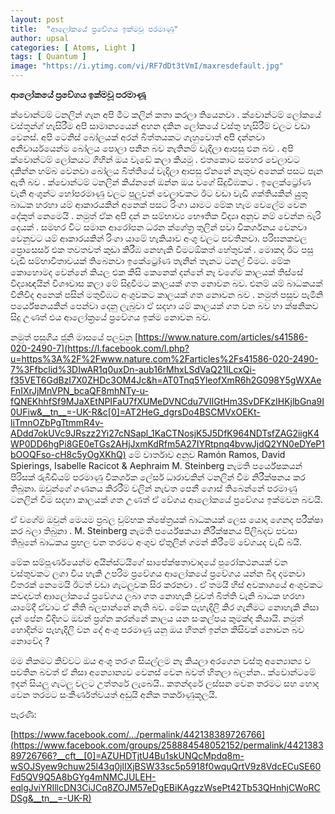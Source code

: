 ```yaml
---
layout: post
title:  "ආලෝකයේ ප්‍රවේගය ඉක්මවූ පරමාණු"
author: upsal
categories: [ Atoms, Light ]
tags: [ Quantum ]
image: "https://i.ytimg.com/vi/RF7dDt3tVmI/maxresdefault.jpg"
---
```


**ආලෝකයේ ප්‍රවේගය ඉක්මවූ පරමාණූ**  

  
ක්වොන්ටම් ටනලින් ගැන අපි මීට කලින් කතා කරලා තියෙනවා . ක්වොන්ටම් ලෝකයේ වස්තූන්ග් හැසිරීම අපි සාමාන්‍යයෙන් අහන දකින ලෝකයේ වස්තු හැසිරීම් වලට වඩා වෙනස්. අපි ටෙනිස් බෝලයක් අරන් බිත්තයකට ගැහුවොත් අපි දන්නවා අනිවාර්යයෙන්ම බෝලය පොලා පනින බව නැතිනම් වැදිලා ආපසු එන බව . අපි ක්වොන්ටම් ලෝකයට ගිහින් ඔය වැඩේ කලා කියමු . එතකොට සමහර වෙලාවට දකින්න හම්බ වෙනවා බෝලය බිත්තියේ වැදිලා ආපසු ඒනනේ නැතුව අනෙක් පසට පැන ඇති බව . ක්වොන්ටම් ටනලින් කිය්නනේ ඔන්න ඔය වගේ සිදුවීඹකට . ඉලෙක්ට්‍රෝණ වැනි අංශුන්ට හෝපරමාණු වලට පුලුවන් වෙලාවකට ඊට වඩා වැඩි ශක්තියකින් යුුතු බාධක හරහා යම් ආකාරයකින් අනෙක් පසට රිංගා යාමට මේක හැම වෙලේම වෙන දේකුත් නෙමෙයි . නමුත් ඒක අපි දන් න සම්භාව්‍ය භෞතික විද්‍යෘ අනුව නම් වෙන්න බැරි දෙයක් . සමහර විට සමාන ආරෝපන ධරන ක්ශේත්‍ර තුලින් පවා විකර්ශනය වෙනවා වෙනුවට යම් ආකාරයකින් රිංගා යාමේ හැකියාව අංශු වලට පවතිනවා. පරිඝනකවල ප්‍රොසෙසර් එක තවතවත් කුඩා කිරීඹ නෙහැකි වීමටඕකත් හේතුවක් . මොකද ඊට පසු වැඩි සම්භාවිතාවයක් තිබෙනවා ඉකේට්‍රෝණ තැනින් තැනට ටනල් වීමට. මේක කොහොමද වෙන්නේ කියල එක කිසි කෙනෙක් දන්නේ නෑ වගේම කාලයක් තිස්සේ විද්‍යෘඥයින් විශෟවාස කලා මේ සිදුවීමට කාලයක් ගත නොවන බව. එනම් යම් බාධකයක් විනිවිද අනෙක් පසින් මතුවීඹට අංශුවකට කාලයක් ගත නොවන බව . නමුත් පසුව පැමිනි පර්යේෂනයකින් පෙන්වා දෙනු ලැබුවා ඒ සදහා යම් කාලයක් ගත වන බව හා ක්ෂනිකව සිදු උණත් එය ආලෝක්‍රයේ ප්‍රවේගය ඉක්ම නොවන බව.

නමුත් පසුගිය ජූනි මාසයේ පලවුනු  [https://www.nature.com/articles/s41586-020-2490-7](https://l.facebook.com/l.php?u=https%3A%2F%2Fwww.nature.com%2Farticles%2Fs41586-020-2490-7%3Ffbclid%3DIwAR1q0uxDn-aub16rMhxLSdVaQ21ILcxQi-f35VET6GdBzI7X0ZHDc3OM4Jc&h=AT0Tnq5YleofXmR6h2G098Y5gWXAeFnIXrJjMnVPN_bcaQF8mhNTy-u-fQNEKhhfSf9MJaXEtNPIFaU7fXUMeDVNCdu7VIIGtHm3SvDFKzIHKjlbGna9I0UFiw&__tn__=-UK-R&c[0]=AT2HeG_dgrsDo4BSCMVxOEKt-liTmnOZbPgTtmmR4v-ADdd7okUVc9JRszz2Yi27cNSapl_1KaCTNosjK5J5DfK964NDTsfZAG2iigK4WP0DD6hgPi8GE0eTGs2AHjJxmKdRfm5A27IYRtpnq4bvwJjdQ2YN0eDYeP1bOOQFso-cH8c5yOgXKhQ)  මේ වාර්තාව අනුව Ramón Ramos, David Spierings, Isabelle Racicot & Aephraim M. Steinberg නැමති පර්යේෂකයන් පිරිසක් රුබීඩියම් පරමාණු විකර්ශක ලේසර් ධාරාවකින් ටනලින් වීම නිරීක්ෂනය කර තිබුනා. ඔවුන්ගේ ගණනය කිරරීම් වලින් නැවත පෙනී ගොස් තිබෙන්නේ පරමාණු ටනලින් වීම සදහා කාලයක් ගත උණත් ඒ වේගය ආලෝකයේ ප්‍රවේගය ඉක්මවන බවයි.

ඒ වගේම ඔවුන් මෙයම ප්‍රබල චුම්භක ක්ෂේත්‍රයක් බාධකයක් ලෙස යොදා ගෙනද පරීක්ෂා කර බලා තිබුනා . M. Steinberg නැමති පර්යේෂකයා නිරීක්ෂනය පිලිබදව පවසා තිබුනේ බාධකය ප්‍රභල වන තරමට අංශුව ඒතුලින් ගමන් කිරීමේ වේගයද වැඩි බයි.

මේක සම්පූර්ණයෙන්ම අයින්ස්ටයිගේ සාපේක්ෂතාවාදයේ පුරෝකථනයක් වන වස්තුවකට ලගා විය හැකි උපරිම ප්‍රවේගය ආලෝකයේ ප්‍රවේගය යන්න බිද දමනවා විතරක් නෙමෙයි ඊටත් වඩා ගැටලුවක සිර කරනවා . ඒ තමයි හිස් අවකාශයේ අංශුවකට කවදාවත් ආාලෝකයේ ප්‍රවේගය ලබා ගත නොහැකි වුවත් බිත්ති වැනි බාධක හරහා යාමේදී ඒවාට ඒ නීති බලපාන්නේ නැති බව. මේක පැහැදිලි කිර ගැනීමට නොහැකි නිසා දැන් පේන විදිහට ඔවන් ප්‍රශ්න කරන්නේ කාලය යන සංකල්පය කුමක්ද කියායි. නමුත් හොදින්ම පැහැදිලි වන දේ අංශු පරමාණු යනු ඔය හිතන් ඉන්න කිසිවක් නොවන බව නොවේද ?

මම නිකමට කිව්වට ඔය අංශු තරංග සියල්ලම නෑ කියලා අරගෙන වස්තු අන්‍යොන්‍ය ව පවතින බවත් ඒ නිසා අන්‍යොන්‍යව වෙනස් වෙන බවත් හිතලා බලන්න.. ක්වොන්ටමේ ඉදන් සියලු ගැටලු වලට උත්තරේ ලැබෙයි.. කතන්දරේ ලස්සන වෙන තරමට සහ හොද වෙන තරමට සංකීර්ණත්වයත් අඩුයි අනික තර්කාණුකූලයි.

පැරණි:

[https://www.facebook.com/.../permalink/442138389726766](https://www.facebook.com/groups/258884548052152/permalink/442138389726766?__cft__[0]=AZUHDTjtU4Bu1skUNQcMpdq8m-wSOJSyew9chuw25l43q0jlIXjBSW33sc5p5918f0wquQrtV9z8VdcECuSE60Fd5QV9Q5A8bGYg4mNMCJULEH-eqlgJviYRIllcDN3CiJCq8ZOJM57eDgEBiKAgzzWsePt42Tb53QHnhjCWoRCDSg&__tn__=-UK-R)
